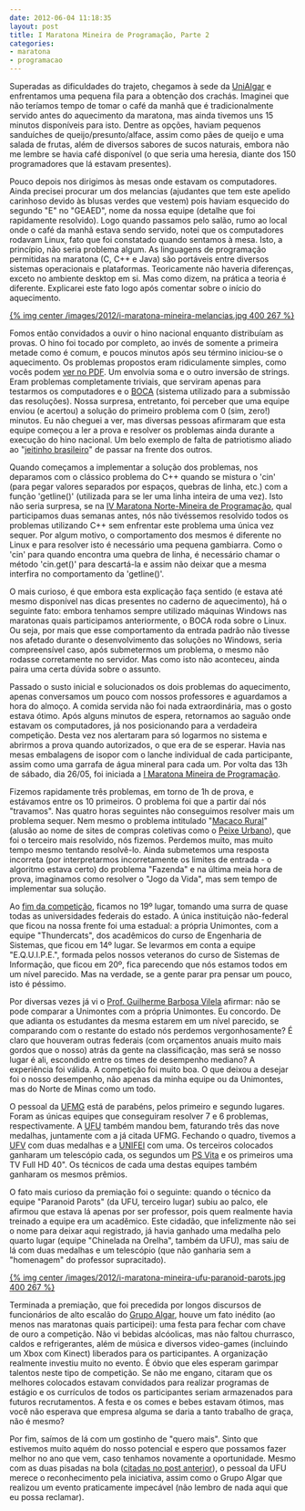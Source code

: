 ```yaml
---
date: 2012-06-04 11:18:35
layout: post
title: I Maratona Mineira de Programação, Parte 2
categories:
- maratona
- programacao
---
```


Superadas as dificuldades do trajeto, chegamos à sede da [UniAlgar](http://www.unialgar.com.br/) e enfrentamos uma pequena fila para a obtenção dos crachás. Imaginei que não teríamos tempo de tomar o café da manhã que é tradicionalmente servido antes do aquecimento da maratona, mas ainda tivemos uns 15 minutos disponíveis para isto. Dentre as opções, haviam pequenos sanduíches de queijo/presunto/alface, assim como pães de queijo e uma salada de frutas, além de diversos sabores de sucos naturais, embora não me lembre se havia café disponível (o que seria uma heresia, diante dos 150 programadores que lá estavam presentes).

Pouco depois nos dirigimos às mesas onde estavam os computadores. Ainda precisei procurar um dos melancias (ajudantes que tem este apelido carinhoso devido às blusas verdes que vestem) pois haviam esquecido do segundo "E" no "GEAED", nome da nossa equipe (detalhe que foi rapidamente resolvido). Logo quando passamos pelo salão, rumo ao local onde o café da manhã estava sendo servido, notei que os computadores rodavam Linux, fato que foi constatado quando sentamos à mesa. Isto, a princípio, não seria problema algum. As linguagens de programação permitidas na maratona (C, C++ e Java) são portáveis entre diversos sistemas operacionais e plataformas. Teoricamente não haveria diferenças, exceto no ambiente desktop em si. Mas como dizem, na prática a teoria é diferente. Explicarei este fato logo após comentar sobre o início do aquecimento.

[{% img center /images/2012/i-maratona-mineira-melancias.jpg 400 267 %}](/images/2012/i-maratona-mineira-melancias.jpg)

Fomos então convidados a ouvir o hino nacional enquanto distribuíam as provas. O hino foi tocado por completo, ao invés de somente a primeira metade como é comum, e poucos minutos após seu término iniciou-se o aquecimento. Os problemas propostos eram ridiculamente simples, como vocês podem [ver no PDF](/uploads/i-maratona-mineira-aquecimento.pdf). Um envolvia soma e o outro inversão de strings. Eram problemas completamente triviais, que serviram apenas para testarmos os computadores e o [BOCA](http://www.ime.usp.br/~cassio/boca/) (sistema utilizado para a submissão das resoluções). Nossa surpresa, entretanto, foi perceber que uma equipe enviou (e acertou) a solução do primeiro problema com 0 (sim, zero!) minutos. Eu não cheguei a ver, mas diversas pessoas afirmaram que esta equipe começou a ler a prova e resolver os problemas ainda durante a execução do hino nacional. Um belo exemplo de falta de patriotismo aliado ao "[jeitinho brasileiro](http://www.morroida.com.br/lei-de-gerson/)" de passar na frente dos outros.

Quando começamos a implementar a solução dos problemas, nos deparamos com o clássico problema do C++ quando se mistura o 'cin' (para pegar valores separados por espaços, quebras de linha, etc.) com a função 'getline()' (utilizada para se ler uma linha inteira de uma vez). Isto não seria surpresa, se na [IV Maratona Norte-Mineira de Programação](http://www.thalisantunes.com.br/2012/05/12/iv-maratona-de-programacao-do-norte-de-minas/), qual participamos duas semanas antes, nós não tivéssemos resolvido todos os problemas utilizando C++ sem enfrentar este problema uma única vez sequer. Por algum motivo, o comportamento dos mesmos é diferente no Linux e para resolver isto é necessário uma pequena gambiarra. Como o 'cin' para quando encontra uma quebra de linha, é necessário chamar o método 'cin.get()' para descartá-la e assim não deixar que a mesma interfira no comportamento da 'getline()'.

O mais curioso, é que embora esta explicação faça sentido (e estava até mesmo disponível nas dicas presentes no caderno de aquecimento), há o seguinte fato: embora tenhamos sempre utilizado máquinas Windows nas maratonas quais participamos anteriormente, o BOCA roda sobre o Linux. Ou seja, por mais que esse comportamento da entrada padrão não tivesse nos afetado durante o desenvolvimento das soluções no Windows, seria compreensível caso, após submetermos um problema, o mesmo não rodasse corretamente no servidor. Mas como isto não aconteceu, ainda paira uma certa dúvida sobre o assunto.

Passado o susto inicial e solucionados os dois problemas do aquecimento, apenas conversamos um pouco com nossos professores e aguardamos a hora do almoço. A comida servida não foi nada extraordinária, mas o gosto estava ótimo. Após alguns minutos de espera, retornamos ao saguão onde estavam os computadores, já nos posicionando para a verdadeira competição. Desta vez nos alertaram para só logarmos no sistema e abrirmos a prova quando autorizados, o que era de se esperar. Havia nas mesas embalagens de isopor com o lanche individual de cada participante, assim como uma garrafa de água mineral para cada um. Por volta das 13h de sábado, dia 26/05, foi iniciada a [I Maratona Mineira de Programação](http://maratona.algartelecom.com.br/anteriores/1mineira/Fotos/).

Fizemos rapidamente três problemas, em torno de 1h de prova, e estávamos entre os 10 primeiros. O problema foi que a partir daí nós "travamos". Nas quatro horas seguintes não conseguimos resolver mais um problema sequer. Nem mesmo o problema intitulado "[Macaco Rural](/uploads/i-maratona-mineira-prova.pdf)" (alusão ao nome de sites de compras coletivas como o [Peixe Urbano](http://www.peixeurbano.com.br/)), que foi o terceiro mais resolvido, nós fizemos. Perdemos muito, mas muito tempo mesmo tentando resolvê-lo. Ainda submetemos uma resposta incorreta (por interpretarmos incorretamente os limites de entrada - o algoritmo estava certo) do problema "Fazenda" e na última meia hora de prova, imaginamos como resolver o "Jogo da Vida", mas sem tempo de implementar sua solução.

Ao [fim da competição](http://maratona.algartelecom.com.br/anteriores/1mineira/score.php2.html), ficamos no 19º lugar, tomando uma surra de quase todas as universidades federais do estado. A única instituição não-federal que ficou na nossa frente foi uma estadual: a própria Unimontes, com a equipe "Thundercats", dos acadêmicos do curso de Engenharia de Sistemas, que ficou em 14º lugar. Se levarmos em conta a equipe "E.Q.U.I.P.E.", formada pelos nossos veteranos do curso de Sistemas de Informação, que ficou em 20º, fica parecendo que nós estamos todos em um nível parecido. Mas na verdade, se a gente parar pra pensar um pouco, isto é péssimo.

Por diversas vezes já vi o [Prof. Guilherme Barbosa Vilela](http://buscatextual.cnpq.br/buscatextual/visualizacv.do?id=K4750246J2) afirmar: não se pode comparar a Unimontes com a própria Unimontes. Eu concordo. De que adianta os estudantes da mesma estarem em um nível parecido, se comparando com o restante do estado nós perdemos vergonhosamente? É claro que houveram outras federais (com orçamentos anuais muito mais gordos que o nosso) atrás da gente na classificação, mas será se nosso lugar é ali, escondido entre os times de desempenho mediano? A experiência foi válida. A competição foi muito boa. O que deixou a desejar foi o nosso desempenho, não apenas da minha equipe ou da Unimontes, mas do Norte de Minas como um todo.

O pessoal da [UFMG](http://www.ufmg.br/) está de parabéns, pelos primeiro e segundo lugares. Foram as únicas equipes que conseguiram resolver 7 e 6 problemas, respectivamente. A [UFU](http://www.ufu.br/) também mandou bem, faturando três das nove medalhas, juntamente com a já citada UFMG. Fechando o quadro, tivemos a [UFV](http://www.ufv.br/) com duas medalhas e a [UNIFEI](http://www.unifei.edu.br/) com uma. Os terceiros colocados ganharam um telescópio cada, os segundos um [PS Vita](http://br.playstation.com/psvita/) e os primeiros uma TV Full HD 40". Os técnicos de cada uma destas equipes também ganharam os mesmos prêmios.

O fato mais curioso da premiação foi o seguinte: quando o técnico da equipe "Paranoid Parots" (da UFU, terceiro lugar) subiu ao palco, ele afirmou que estava lá apenas por ser professor, pois quem realmente havia treinado a equipe era um acadêmico. Este cidadão, que infelizmente não sei o nome para deixar aqui registrado, já havia ganhado uma medalha pelo quarto lugar (equipe "Chinelada na Orelha", também da UFU), mas saiu de lá com duas medalhas e um telescópio (que não ganharia sem a "homenagem" do professor supracitado).

[{% img center /images/2012/i-maratona-mineira-ufu-paranoid-parots.jpg 400 267 %}](/images/2012/i-maratona-mineira-ufu-paranoid-parots.jpg)

Terminada a premiação, que foi precedida por longos discursos de funcionários de alto escalão do [Grupo Algar](http://www.algar.com.br/), houve um fato inédito (ao menos nas maratonas quais participei): uma festa para fechar com chave de ouro a competição. Não vi bebidas alcóolicas, mas não faltou churrasco, caldos e refrigerantes, além de música e diversos video-games (incluindo um Xbox com Kinect) liberados para os participantes. A organização realmente investiu muito no evento. É óbvio que eles esperam garimpar talentos neste tipo de competição. Se não me engano, citaram que os melhores colocados estavam convidados para realizar programas de estágio e os currículos de todos os participantes seriam armazenados para futuros recrutamentos. A festa e os comes e bebes estavam ótimos, mas você não esperava que empresa alguma se daria a tanto trabalho de graça, não é mesmo?

Por fim, saímos de lá com um gostinho de "quero mais". Sinto que estivemos muito aquém do nosso potencial e espero que possamos fazer melhor no ano que vem, caso tenhamos novamente a oportunidade. Mesmo com as duas pisadas na bola ([citadas no post anterior](http://blog.myhro.info/2012/05/i-maratona-mineira-de-programacao-parte-1/)), o pessoal da UFU merece o reconhecimento pela iniciativa, assim como o Grupo Algar que realizou um evento praticamente impecável (não lembro de nada aqui que eu possa reclamar).
